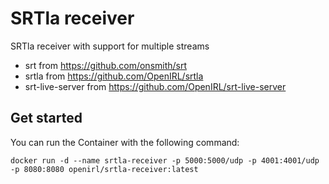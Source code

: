 # SRTla receiver

SRTla receiver with support for multiple streams

- srt from https://github.com/onsmith/srt
- srtla from https://github.com/OpenIRL/srtla
- srt-live-server from https://github.com/OpenIRL/srt-live-server

## Get started

You can run the Container with the following command:

```shell
docker run -d --name srtla-receiver -p 5000:5000/udp -p 4001:4001/udp -p 8080:8080 openirl/srtla-receiver:latest
```